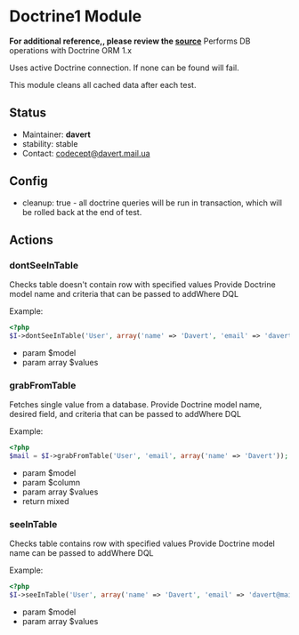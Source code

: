 # Doctrine1 Module
**For additional reference,, please review the [source](https://github.com/Codeception/Codeception/tree/master/src/Codeception/Module/Doctrine1)**
Performs DB operations with Doctrine ORM 1.x

Uses active Doctrine connection. If none can be found will fail.

This module cleans all cached data after each test.

## Status

* Maintainer: **davert**
* stability: stable
* Contact: codecept@davert.mail.ua

## Config
* cleanup: true - all doctrine queries will be run in transaction, which will be rolled back at the end of test.


## Actions


### dontSeeInTable


Checks table doesn't contain row with specified values
Provide Doctrine model name and criteria that can be passed to addWhere DQL

Example:

``` php
<?php
$I->dontSeeInTable('User', array('name' => 'Davert', 'email' => 'davert@mail.com'));

```

 * param $model
 * param array $values


### grabFromTable


Fetches single value from a database.
Provide Doctrine model name, desired field, and criteria that can be passed to addWhere DQL

Example:

``` php
<?php
$mail = $I->grabFromTable('User', 'email', array('name' => 'Davert'));

```

 * param $model
 * param $column
 * param array $values
 * return mixed


### seeInTable


Checks table contains row with specified values
Provide Doctrine model name can be passed to addWhere DQL

Example:

``` php
<?php
$I->seeInTable('User', array('name' => 'Davert', 'email' => 'davert@mail.com'));

```

 * param $model
 * param array $values
